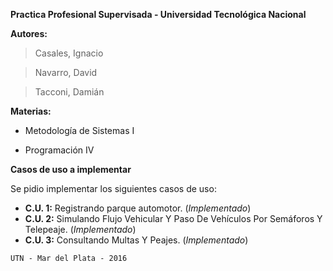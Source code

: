 **Practica Profesional Supervisada - Universidad Tecnológica Nacional**


**Autores:**

>Casales, Ignacio

>Navarro, David

>Tacconi, Damián

**Materias:**

- Metodología de Sistemas I

- Programación IV

**Casos de uso a implementar**

Se pidio implementar los siguientes casos de uso:

 - **C.U. 1:** Registrando parque automotor. (_Implementado_)
 - **C.U. 2:** Simulando Flujo Vehicular Y Paso De Vehículos Por Semáforos Y Telepeaje. (_Implementado_)
 - **C.U. 3:** Consultando Multas Y Peajes. (_Implementado_)

`UTN - Mar del Plata - 2016`
